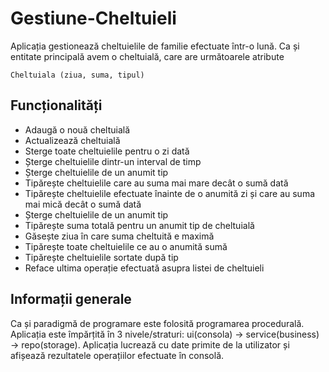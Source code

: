 # Gestiune-Cheltuieli

Aplicația gestionează cheltuielile de familie efectuate într-o lună. Ca și entitate principală avem o cheltuială, care are următoarele atribute

    Cheltuiala (ziua, suma, tipul)

## Funcționalități
- Adaugă o nouă cheltuială
- Actualizează cheltuială
- Sterge toate cheltuielile pentru o zi dată 
- Șterge cheltuielile dintr-un interval de timp
- Șterge cheltuielile de un anumit tip
- Tipărește cheltuielile care au suma mai mare decât o sumă dată
- Tipărește cheltuielile efectuate înainte de o anumită zi și care au suma mai mică decât o sumă dată
- Șterge cheltuielile de un anumit tip 
- Tipărește suma totală pentru un anumit tip de cheltuială
- Găsește ziua în care suma cheltuită e maximă
- Tipărește toate cheltuielile ce au o anumită sumă
- Tipărește cheltuielile sortate după tip
- Reface ultima operație efectuată asupra listei de cheltuieli


## Informații generale

Ca și paradigmă de programare este folosită programarea procedurală. Aplicația este împărțită în 3 nivele/straturi: ui(consola) -> service(business) -> repo(storage). Aplicația lucrează cu date primite de la utilizator și afișează rezultatele operațiilor efectuate în consolă. 
